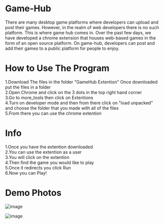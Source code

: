 # Game-Hub
There are many desktop game platforms where developers can upload and post their games. However, in the realm of web developers there is no such platform. This is where game hub comes in. Over the past few days, we have developed a chrome extension that houses web-based games in the form of an open source platform. On game-hub, developers can post and add their games to a public platform for people to enjoy.
# How to Use The Program
1.Download The files in the folder "GameHub Extention" Once downloaded put the files in a folder <br />
2.Open Chrome and click on the 3 dots in the top right hand corner <br />
3.Go to more_tools then click on Extentions <br />
4.Turn on developer mode and then from there click on "load unpacked" and choose the folder that you made with all of the files <br />
5.From there you can use the chrome extention
# Info
1.Once you have the extention downloaded <br />
2.You can use the extention as a user <br />
3.You will click on the extention <br />
4.Then find the game you would like to play <br />
5.Once it redirects you click Run <br />
6.Now you can Play! <br />
# Demo Photos

![image](https://user-images.githubusercontent.com/86550648/148677785-04767e27-9599-458d-bf9b-d596db5b2006.png)

![image](https://user-images.githubusercontent.com/86550648/148677824-27d206fc-9053-4dea-a9a9-95e6bc2710fd.png)


